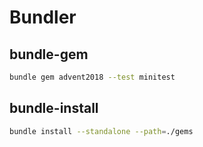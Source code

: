 # Bundler

## bundle-gem

```bash
bundle gem advent2018 --test minitest
```

## bundle-install

```bash
bundle install --standalone --path=./gems
```

[1]: https://bundler.io/v1.17/bundle_gem.html